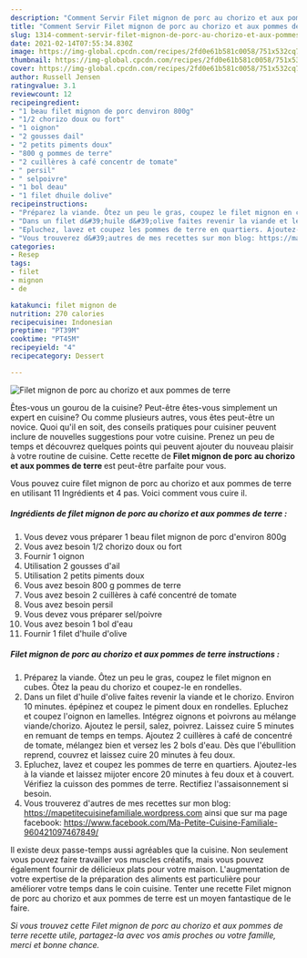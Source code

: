 ```yaml
---
description: "Comment Servir Filet mignon de porc au chorizo et aux pommes de terre"
title: "Comment Servir Filet mignon de porc au chorizo et aux pommes de terre"
slug: 1314-comment-servir-filet-mignon-de-porc-au-chorizo-et-aux-pommes-de-terre
date: 2021-02-14T07:55:34.830Z
image: https://img-global.cpcdn.com/recipes/2fd0e61b581c0058/751x532cq70/filet-mignon-de-porc-au-chorizo-et-aux-pommes-de-terre-photo-principale-de-la-recette.jpg
thumbnail: https://img-global.cpcdn.com/recipes/2fd0e61b581c0058/751x532cq70/filet-mignon-de-porc-au-chorizo-et-aux-pommes-de-terre-photo-principale-de-la-recette.jpg
cover: https://img-global.cpcdn.com/recipes/2fd0e61b581c0058/751x532cq70/filet-mignon-de-porc-au-chorizo-et-aux-pommes-de-terre-photo-principale-de-la-recette.jpg
author: Russell Jensen
ratingvalue: 3.1
reviewcount: 12
recipeingredient:
- "1 beau filet mignon de porc denviron 800g"
- "1/2 chorizo doux ou fort"
- "1 oignon"
- "2 gousses dail"
- "2 petits piments doux"
- "800 g pommes de terre"
- "2 cuillères à café concentr de tomate"
- " persil"
- " selpoivre"
- "1 bol deau"
- "1 filet dhuile dolive"
recipeinstructions:
- "Préparez la viande. Ôtez un peu le gras, coupez le filet mignon en cubes. Ôtez la peau du chorizo et coupez-le en rondelles."
- "Dans un filet d&#39;huile d&#39;olive faites revenir la viande et le chorizo. Environ 10 minutes. épépinez et coupez le piment doux en rondelles. Epluchez et coupez l&#39;oignon en lamelles. Intégrez oignons et poivrons au mélange viande/chorizo. Ajoutez le persil, salez, poivrez. Laissez cuire 5 minutes en remuant de temps en temps. Ajoutez 2 cuillères à café de concentré de tomate, mélangez bien et versez les 2 bols d&#39;eau. Dès que l&#39;ébullition reprend, couvrez et laissez cuire 20 minutes à feu doux."
- "Epluchez, lavez et coupez les pommes de terre en quartiers. Ajoutez-les à la viande et laissez mijoter encore 20 minutes à feu doux et à couvert. Vérifiez la cuisson des pommes de terre. Rectifiez l&#39;assaisonnement si besoin."
- "Vous trouverez d&#39;autres de mes recettes sur mon blog: https://mapetitecuisinefamiliale.wordpress.com ainsi que sur ma page facebook: https://www.facebook.com/Ma-Petite-Cuisine-Familiale-960421097467849/"
categories:
- Resep
tags:
- filet
- mignon
- de

katakunci: filet mignon de 
nutrition: 270 calories
recipecuisine: Indonesian
preptime: "PT39M"
cooktime: "PT45M"
recipeyield: "4"
recipecategory: Dessert

---
```



![Filet mignon de porc au chorizo et aux pommes de terre](https://img-global.cpcdn.com/recipes/2fd0e61b581c0058/751x532cq70/filet-mignon-de-porc-au-chorizo-et-aux-pommes-de-terre-photo-principale-de-la-recette.jpg)

Êtes-vous un gourou de la cuisine? Peut-être êtes-vous simplement un expert en cuisine? Ou comme plusieurs autres, vous êtes peut-être un novice. Quoi qu'il en soit, des conseils pratiques pour cuisiner peuvent inclure de nouvelles suggestions pour votre cuisine. Prenez un peu de temps et découvrez quelques points qui peuvent ajouter du nouveau plaisir à votre routine de cuisine. Cette recette de <strong> Filet mignon de porc au chorizo et aux pommes de terre </strong> est peut-être parfaite pour vous.

<!--inarticleads1-->

Vous pouvez cuire filet mignon de porc au chorizo et aux pommes de terre en utilisant 11 Ingrédients et 4 pas. Voici comment vous cuire il.

##### Ingrédients de filet mignon de porc au chorizo et aux pommes de terre :

1. Vous devez vous préparer 1 beau filet mignon de porc d&#39;environ 800g
1. Vous avez besoin 1/2 chorizo doux ou fort
1. Fournir 1 oignon
1. Utilisation 2 gousses d&#39;ail
1. Utilisation 2 petits piments doux
1. Vous avez besoin 800 g pommes de terre
1. Vous avez besoin 2 cuillères à café concentré de tomate
1. Vous avez besoin  persil
1. Vous devez vous préparer  sel/poivre
1. Vous avez besoin 1 bol d&#39;eau
1. Fournir 1 filet d&#39;huile d&#39;olive




<!--inarticleads2-->

##### Filet mignon de porc au chorizo et aux pommes de terre instructions :

1. Préparez la viande. Ôtez un peu le gras, coupez le filet mignon en cubes. Ôtez la peau du chorizo et coupez-le en rondelles.
1. Dans un filet d&#39;huile d&#39;olive faites revenir la viande et le chorizo. Environ 10 minutes. épépinez et coupez le piment doux en rondelles. Epluchez et coupez l&#39;oignon en lamelles. Intégrez oignons et poivrons au mélange viande/chorizo. Ajoutez le persil, salez, poivrez. Laissez cuire 5 minutes en remuant de temps en temps. Ajoutez 2 cuillères à café de concentré de tomate, mélangez bien et versez les 2 bols d&#39;eau. Dès que l&#39;ébullition reprend, couvrez et laissez cuire 20 minutes à feu doux.
1. Epluchez, lavez et coupez les pommes de terre en quartiers. Ajoutez-les à la viande et laissez mijoter encore 20 minutes à feu doux et à couvert. Vérifiez la cuisson des pommes de terre. Rectifiez l&#39;assaisonnement si besoin.
1. Vous trouverez d&#39;autres de mes recettes sur mon blog: https://mapetitecuisinefamiliale.wordpress.com ainsi que sur ma page facebook: https://www.facebook.com/Ma-Petite-Cuisine-Familiale-960421097467849/




<!--inarticleads1-->

<p>
Il existe deux passe-temps aussi agréables que la cuisine. Non seulement vous pouvez faire travailler vos muscles créatifs, mais vous pouvez également fournir de délicieux plats pour votre maison. L'augmentation de votre expertise de la préparation des aliments est particulière pour améliorer votre temps dans le coin cuisine. Tenter une recette Filet mignon de porc au chorizo et aux pommes de terre est un moyen fantastique de le faire.
</p>

<p>
<i>Si vous trouvez cette Filet mignon de porc au chorizo et aux pommes de terre recette utile, partagez-la avec vos amis proches ou votre famille, merci et bonne chance.</i>
</p>

